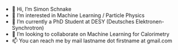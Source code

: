 - 👋 Hi, I’m Simon Schnake
- 👀 I’m interested in Machine Learning / Particle Physics
- 🌱 I’m currently a PhD Student at DESY (Deutsches Elektronen-Synchrotron)
- 💞️ I’m looking to collaborate on Machine Learning for Calorimetry
- 📫 You can reach me by mail lastname dot firstname at gmail.com
<!---
simonschnake/simonschnake is a ✨ special ✨ repository because its `README.md` (this file) appears on your GitHub profile.
You can click the Preview link to take a look at your changes.
--->
